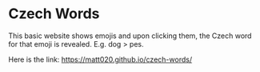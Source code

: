 # Czech Words
This basic website shows emojis and upon clicking them, the Czech word for that emoji is revealed. E.g. dog > pes.

Here is the link: https://matt020.github.io/czech-words/